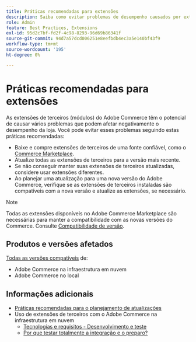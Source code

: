 ```yaml
---
title: Práticas recomendadas para extensões
description: Saiba como evitar problemas de desempenho causados por extensões de terceiros do Adobe Commerce.
role: Admin
feature: Best Practices, Extensions
exl-id: 95d2c7bf-fd2f-4c98-8293-96d69b86341f
source-git-commit: 94d7a57dcd006251e8eefbdb4ec3a5e140bf43f9
workflow-type: tm+mt
source-wordcount: '195'
ht-degree: 0%

---
```


# Práticas recomendadas para extensões

As extensões de terceiros (módulos) do Adobe Commerce têm o potencial de causar vários problemas que podem afetar negativamente o desempenho da loja. Você pode evitar esses problemas seguindo estas práticas recomendadas:

- Baixe e compre extensões de terceiros de uma fonte confiável, como o [Commerce Marketplace](https://marketplace.magento.com/extensions.html).
- Atualize todas as extensões de terceiros para a versão mais recente.
- Se não conseguir manter suas extensões de terceiros atualizadas, considere usar extensões diferentes.
- Ao planejar uma atualização para uma nova versão do Adobe Commerce, verifique se as extensões de terceiros instaladas são compatíveis com a nova versão e atualize as extensões, se necessário.

>[!NOTE]
>
> Todas as extensões disponíveis no Adobe Commerce Marketplace são necessárias para manter a compatibilidade com as novas versões do Commerce. Consulte [Compatibilidade de versão](https://developer.adobe.com/commerce/marketplace/guides/sellers/compatibility/releases/).

## Produtos e versões afetados

[Todas as versões compatíveis](../../../release/versions.md) de:

- Adobe Commerce na infraestrutura em nuvem
- Adobe Commerce no local

## Informações adicionais

- [Práticas recomendadas para o planejamento de atualizações](../../../upgrade/prepare/best-practices.md)
- Uso de extensões de terceiros com o Adobe Commerce na infraestrutura em nuvem
   - [Tecnologias e requisitos - Desenvolvimento e teste](https://devdocs.magento.com/cloud/requirements/cloud-requirements.html#cloud-req-devtest)
   - [Por que testar totalmente a integração e o preparo?](https://devdocs.magento.com/cloud/live/live.html#whytest)
